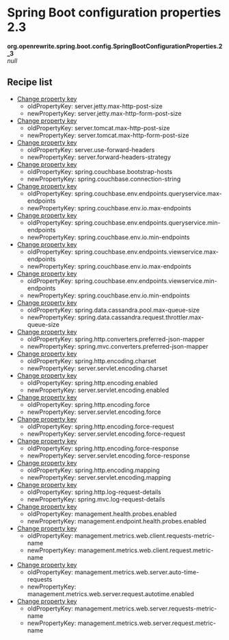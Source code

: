 # Spring Boot configuration properties 2.3

**org.openrewrite.spring.boot.config.SpringBootConfigurationProperties.2\_3**  
_null_

## Recipe list

* [Change property key](../../../../properties/changepropertykey.md)
  * oldPropertyKey: server.jetty.max-http-post-size
  * newPropertyKey: server.jetty.max-http-form-post-size
* [Change property key](../../../../properties/changepropertykey.md)
  * oldPropertyKey: server.tomcat.max-http-post-size
  * newPropertyKey: server.tomcat.max-http-form-post-size
* [Change property key](../../../../properties/changepropertykey.md)
  * oldPropertyKey: server.use-forward-headers
  * newPropertyKey: server.forward-headers-strategy
* [Change property key](../../../../properties/changepropertykey.md)
  * oldPropertyKey: spring.couchbase.bootstrap-hosts
  * newPropertyKey: spring.couchbase.connection-string
* [Change property key](../../../../properties/changepropertykey.md)
  * oldPropertyKey: spring.couchbase.env.endpoints.queryservice.max-endpoints
  * newPropertyKey: spring.couchbase.env.io.max-endpoints
* [Change property key](../../../../properties/changepropertykey.md)
  * oldPropertyKey: spring.couchbase.env.endpoints.queryservice.min-endpoints
  * newPropertyKey: spring.couchbase.env.io.min-endpoints
* [Change property key](../../../../properties/changepropertykey.md)
  * oldPropertyKey: spring.couchbase.env.endpoints.viewservice.max-endpoints
  * newPropertyKey: spring.couchbase.env.io.max-endpoints
* [Change property key](../../../../properties/changepropertykey.md)
  * oldPropertyKey: spring.couchbase.env.endpoints.viewservice.min-endpoints
  * newPropertyKey: spring.couchbase.env.io.min-endpoints
* [Change property key](../../../../properties/changepropertykey.md)
  * oldPropertyKey: spring.data.cassandra.pool.max-queue-size
  * newPropertyKey: spring.data.cassandra.request.throttler.max-queue-size
* [Change property key](../../../../properties/changepropertykey.md)
  * oldPropertyKey: spring.http.converters.preferred-json-mapper
  * newPropertyKey: spring.mvc.converters.preferred-json-mapper
* [Change property key](../../../../properties/changepropertykey.md)
  * oldPropertyKey: spring.http.encoding.charset
  * newPropertyKey: server.servlet.encoding.charset
* [Change property key](../../../../properties/changepropertykey.md)
  * oldPropertyKey: spring.http.encoding.enabled
  * newPropertyKey: server.servlet.encoding.enabled
* [Change property key](../../../../properties/changepropertykey.md)
  * oldPropertyKey: spring.http.encoding.force
  * newPropertyKey: server.servlet.encoding.force
* [Change property key](../../../../properties/changepropertykey.md)
  * oldPropertyKey: spring.http.encoding.force-request
  * newPropertyKey: server.servlet.encoding.force-request
* [Change property key](../../../../properties/changepropertykey.md)
  * oldPropertyKey: spring.http.encoding.force-response
  * newPropertyKey: server.servlet.encoding.force-response
* [Change property key](../../../../properties/changepropertykey.md)
  * oldPropertyKey: spring.http.encoding.mapping
  * newPropertyKey: server.servlet.encoding.mapping
* [Change property key](../../../../properties/changepropertykey.md)
  * oldPropertyKey: spring.http.log-request-details
  * newPropertyKey: spring.mvc.log-request-details
* [Change property key](../../../../properties/changepropertykey.md)
  * oldPropertyKey: management.health.probes.enabled
  * newPropertyKey: management.endpoint.health.probes.enabled
* [Change property key](../../../../properties/changepropertykey.md)
  * oldPropertyKey: management.metrics.web.client.requests-metric-name
  * newPropertyKey: management.metrics.web.client.request.metric-name
* [Change property key](../../../../properties/changepropertykey.md)
  * oldPropertyKey: management.metrics.web.server.auto-time-requests
  * newPropertyKey: management.metrics.web.server.request.autotime.enabled
* [Change property key](../../../../properties/changepropertykey.md)
  * oldPropertyKey: management.metrics.web.server.requests-metric-name
  * newPropertyKey: management.metrics.web.server.request.metric-name

